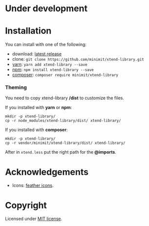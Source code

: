 
# Under development

# Installation

You can install with one of the following:
* download: [latest release](https://github.com/minimit/xtend-library/releases/latest)
* clone: `git clone https://github.com/minimit/xtend-library.git`
* [yarn](https://yarnpkg.com/): `yarn add xtend-library --save`
* [npm](https://www.npmjs.com/): `npm install xtend-library --save`
* [composer](https://getcomposer.org/): `composer require minimit/xtend-library`

### Theming

You need to copy xtend-library **/dist** to customize the files.

If you installed with **yarn** or **npm**:
```
mkdir -p xtend-library/
cp -r node_modules/xtend-library/dist/ xtend-library/
```

If you installed with **composer**:
```
mkdir -p xtend-library/
cp -r vendor/minimit/xtend-library/dist/ xtend-library/
```

After in `xtend.less` put the right path for the **@imports**.

# Acknowledgements

* Icons: [feather icons](https://github.com/feathericons/feather).

# Copyright

Licensed under [MIT license](https://github.com/minimit/xtend-library/blob/master/LICENSE).

